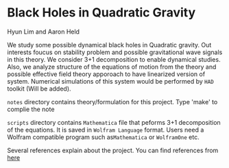 # Black Holes in Quadratic Gravity

Hyun Lim and Aaron Held

We study some possible dynamical black holes in 
Quadratic gravity. Out interests foucus on stability
problem and possible gravitational wave signals in this
theory. We consider 3+1 decomposition to enable dynamical
studies. Also, we analyze structure of the equations of
motion from the theory and possible effective field theory
apporoach to have linearized version of system. Numerical
simulations of this system would be performed by `HAD`
toolkit (Will be added).

`notes` directory contains theory/formulation for this project.
Type 'make' to complie the note

`scripts` directory contains `Mathematica` file that peforms 3+1
decomposition of the equations. It is saved in `Wolfram Language`
format. Users need a Wolfram compatible program such as`Mathematica`
or `WolframOne` etc.

Several references explain about the project. You can find
references from [here](https://github.com/hlim88/quadGrav/wiki/Journals)
